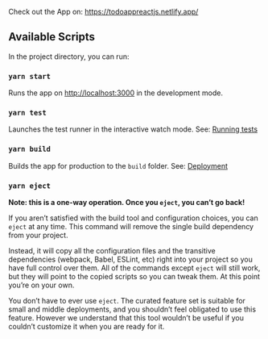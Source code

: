 Check out the App on: https://todoappreactjs.netlify.app/

## Available Scripts

In the project directory, you can run:

### `yarn start`

Runs the app on [http://localhost:3000](http://localhost:3000) in the development mode.

### `yarn test`

Launches the test runner in the interactive watch mode. See: [Running tests](https://facebook.github.io/create-react-app/docs/running-tests)

### `yarn build`

Builds the app for production to the `build` folder. See: [Deployment](https://facebook.github.io/create-react-app/docs/deployment)

### `yarn eject`

**Note: this is a one-way operation. Once you `eject`, you can’t go back!**

If you aren’t satisfied with the build tool and configuration choices, you can `eject` at any time. This command will remove the single build dependency from your project.

Instead, it will copy all the configuration files and the transitive dependencies (webpack, Babel, ESLint, etc) right into your project so you have full control over them. All of the commands except `eject` will still work, but they will point to the copied scripts so you can tweak them. At this point you’re on your own.

You don’t have to ever use `eject`. The curated feature set is suitable for small and middle deployments, and you shouldn’t feel obligated to use this feature. However we understand that this tool wouldn’t be useful if you couldn’t customize it when you are ready for it.
